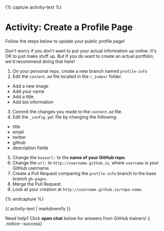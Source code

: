 {% capture activity-text %}
# Activity: Create a Profile Page

Follow the steps below to update your public profile page!

Don't worry if you don't want to put your actual information up online. It's OK to just make stuff up. But if you do want to create an actual portfolio, we'd recommend doing that here!

1. On your personal repo, create a new branch named `profile-info`
2. Edit the `content.md` file located in the `/_index/` folder.
 - Add a new image
 - Add your name
 - Add a title
 - Add bio information
3. Commit the changes you made to the `content.md` file.
4. Edit the `_config.yml` file by changing the following:
  - title
  - email
  - twitter
  - github
  - description fields
5. Change the `baseurl:` to the **name of your GitHub repo**.
6. Change the `url:` to `http://username.github.io`, where `username` is your GitHub username.
7. Create a Pull Request comparing the `profile-info` branch to the base branch `gh-pages`.
8. Merge the Pull Request.
9. Look at your creation at `http://username.github.io/repo-name`.

{% endcapture %}

<div class="notice--warning">
  {{ activity-text | markdownify }}
</div>

Need help? Click **open chat** below for answers from GitHub trainers!
{: .notice--success}
